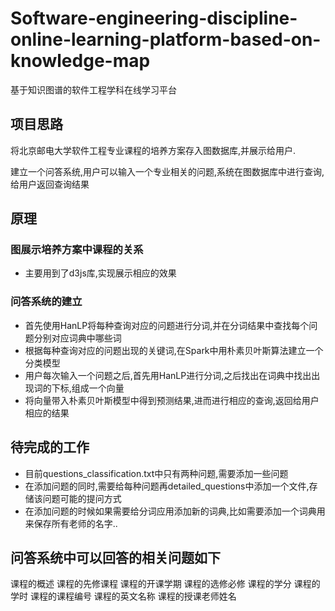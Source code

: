 # Software-engineering-discipline-online-learning-platform-based-on-knowledge-map
基于知识图谱的软件工程学科在线学习平台

## 项目思路
将北京邮电大学软件工程专业课程的培养方案存入图数据库,并展示给用户.

建立一个问答系统,用户可以输入一个专业相关的问题,系统在图数据库中进行查询,给用户返回查询结果

## 原理
### 图展示培养方案中课程的关系
- 主要用到了d3js库,实现展示相应的效果
### 问答系统的建立
- 首先使用HanLP将每种查询对应的问题进行分词,并在分词结果中查找每个问题分别对应词典中哪些词
- 根据每种查询对应的问题出现的关键词,在Spark中用朴素贝叶斯算法建立一个分类模型
- 用户每次输入一个问题之后,首先用HanLP进行分词,之后找出在词典中找出出现词的下标,组成一个向量
- 将向量带入朴素贝叶斯模型中得到预测结果,进而进行相应的查询,返回给用户相应的结果
## 待完成的工作
- 目前questions_classification.txt中只有两种问题,需要添加一些问题
- 在添加问题的同时,需要给每种问题再detailed_questions中添加一个文件,存储该问题可能的提问方式
- 在添加问题的时候如果需要给分词应用添加新的词典,比如需要添加一个词典用来保存所有老师的名字..

## 问答系统中可以回答的相关问题如下
课程的概述
课程的先修课程
课程的开课学期
课程的选修必修
课程的学分
课程的学时
课程的课程编号
课程的英文名称
课程的授课老师姓名
